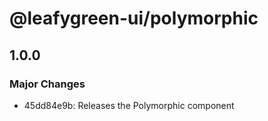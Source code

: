 # @leafygreen-ui/polymorphic

## 1.0.0

### Major Changes

- 45dd84e9b: Releases the Polymorphic component
